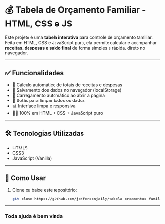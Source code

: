 # 💰 Tabela de Orçamento Familiar - HTML, CSS e JS

Este projeto é uma **tabela interativa** para controle de orçamento familiar.  
Feita em HTML, CSS e JavaScript puro, ela permite calcular e acompanhar **receitas, despesas e saldo final** de forma simples e rápida, direto no navegador.

---

## ✅ Funcionalidades

- 🧮 Cálculo automático de totais de receitas e despesas
- 💾 Salvamento dos dados no navegador (localStorage)
- 📂 Carregamento automático ao abrir a página
- 🧹 Botão para limpar todos os dados
- 📊 Interface limpa e responsiva
- 🧑‍💻 100% em HTML + CSS + JavaScript puro

---

## 🛠 Tecnologias Utilizadas

- HTML5
- CSS3
- JavaScript (Vanilla)

---

## 🚀 Como Usar

1. Clone ou baixe este repositório:
   ```bash
   git clone https://github.com/jeffersonjaily/tabela-orcamentos-familiar
---
### Toda ajuda é bem vinda 
